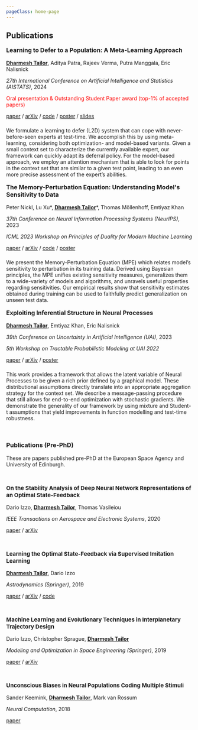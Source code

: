 ```yaml
---
pageClass: home-page
---
```


## Publications

<ProjectCard image="/images/l2d_meta.png">

  **<p style="font-size:16px; ">Learning to Defer to a Population: A Meta-Learning Approach</p>**

  **<u>Dharmesh Tailor</u>**, Aditya Patra, Rajeev Verma, Putra Manggala, Eric Nalisnick
  
  *<span style="font-size:14px">27th International Conference on Artificial Intelligence and Statistics (AISTATS)</span>*, <span style="font-size:14px">2024</span>
  
  <p style="color:red; font-size:14px">Oral presentation & Outstanding Student Paper award (top-1% of accepted papers)</p>
  
  [paper](https://proceedings.mlr.press/v238/tailor24a.html) / [arXiv](https://arxiv.org/abs/2403.02683) / [code](https://github.com/dvtailor/meta-l2d) / [poster](../docs/poster_aistats24.pdf) / [slides](../docs/slides_aistats24.pdf)
  
  <!-- <p>&nbsp;</p> -->
  
  <p style="font-size:14px; padding-top:0.5rem">We formulate a learning to defer (L2D) system that can cope with never-before-seen experts at test-time. We accomplish this by using meta-learning, considering both optimization- and model-based variants. Given a small context set to characterize the currently available expert, our framework can quickly adapt its deferral policy. For the model-based approach, we employ an attention mechanism that is able to look for points in the context set that are similar to a given test point, leading to an even more precise assessment of the expert’s abilities.</p>

</ProjectCard>

<ProjectCard image="/images/memory-perturbation.png">

  **<p style="font-size:16px; ">The Memory-Perturbation Equation: Understanding Model's Sensitivity to Data</p>**

  Peter Nickl, Lu Xu*, <u>**Dharmesh Tailor**</u>*, Thomas Möllenhoff, Emtiyaz Khan
  
  *<span style="font-size:14px">37th Conference on Neural Information Processing Systems (NeurIPS)</span>*, <span style="font-size:14px">2023</span>
  
  *<span style="font-size:14px">ICML 2023 Workshop on Principles of Duality for Modern Machine Learning</span>*
  
  [paper](https://papers.nips.cc/paper_files/paper/2023/hash/550ab405d0addd3de5b70e57b44878df-Abstract-Conference.html) / [arXiv](https://arxiv.org/abs/2310.19273) / [code](https://github.com/team-approx-bayes/memory-perturbation) / [poster](https://pnickl.github.io/docs/mpe_neurips23.pdf)
  
  <!-- <p>&nbsp;</p> -->
  
  <p style="font-size:14px; padding-top:0.5rem">We present the Memory-Perturbation Equation (MPE) which relates model’s sensitivity to perturbation in its training data. Derived using Bayesian principles, the MPE unifies existing sensitivity measures, generalizes them to a wide-variety of models and algorithms, and unravels useful properties regarding sensitivities. Our empirical results show that sensitivity estimates obtained during training can be used to faithfully predict generalization on unseen test data.</p>

</ProjectCard>

<ProjectCard image="/images/neural-process.png">

  **<p style="font-size:16px; ">Exploiting Inferential Structure in Neural Processes</p>**

  <u>**Dharmesh Tailor**</u>, Emtiyaz Khan, Eric Nalisnick
  
  *<span style="font-size:14px">39th Conference on Uncertainty in Artificial Intelligence (UAI)</span>*, <span style="font-size:14px">2023</span>
  
  *<span style="font-size:14px">5th Workshop on Tractable Probabilistic Modeling at UAI 2022</span>*
  
  [paper](https://proceedings.mlr.press/v216/tailor23a.html) / [arXiv](https://arxiv.org/abs/2306.15169) / [poster](../docs/poster_uai23.pdf)
  
  <!-- <p>&nbsp;</p> -->
  
  <p style="font-size:14px; padding-top:0.5rem">This work provides a framework that allows the latent variable of Neural Processes to be given a rich prior defined by a graphical model. These distributional assumptions directly translate into an appropriate aggregation strategy for the context set. We describe a message-passing procedure that still allows for end-to-end optimization with stochastic gradients. We demonstrate the generality of our framework by using mixture and Student-t assumptions that yield improvements in function modelling and test-time robustness.</p>

</ProjectCard>

<p>&nbsp;</p>

### Publications (Pre-PhD)

<!-- <p>&nbsp;</p> -->
These are papers published pre-PhD at the European Space Agency and University of Edinburgh.

<ProjectCard image="/images/stability.png" hideBorder=true>

  <p>&nbsp;</p>

  **<p style="font-size:15px; ">On the Stability Analysis of Deep Neural Network Representations of an Optimal State-Feedback</p>**

  Dario Izzo, <u>**Dharmesh Tailor**</u>, Thomas Vasileiou
  
  *<span style="font-size:14px">IEEE Transactions on Aerospace and Electronic Systems</span>*, <span style="font-size:14px">2020</span>
  
  [paper](https://ieeexplore.ieee.org/document/9149837) / [arXiv](https://arxiv.org/abs/1812.02532)

</ProjectCard>

<ProjectCard image="/images/imitation.png" hideBorder=true>

  <p>&nbsp;</p>

  **<p style="font-size:15px; ">Learning the Optimal State-Feedback via Supervised Imitation Learning</p>**

  <u>**Dharmesh Tailor**</u>, Dario Izzo
  
  *<span style="font-size:14px">Astrodynamics (Springer)</span>*, <span style="font-size:14px">2019</span>
  
  [paper](https://link.springer.com/article/10.1007/s42064-019-0054-0) / [arXiv](https://arxiv.org/abs/1901.02369) / [code](https://github.com/dvtailor/dnn-control)

</ProjectCard>

<ProjectCard image="/images/interplanetary.png" hideBorder=true>

  <p>&nbsp;</p>

  **<p style="font-size:15px; ">Machine Learning and Evolutionary Techniques in Interplanetary Trajectory Design</p>**

  Dario Izzo, Christopher Sprague, <u>**Dharmesh Tailor**</u>
  
  *<span style="font-size:14px">Modeling and Optimization in Space Engineering (Springer)</span>*, <span style="font-size:14px">2019</span>
  
  [paper](https://link.springer.com/chapter/10.1007/978-3-030-10501-3_8) / [arXiv](https://arxiv.org/abs/1802.00180)

</ProjectCard>

<ProjectCard image="/images/neural-populations.png" hideBorder=true>

  <p>&nbsp;</p>

  **<p style="font-size:15px; ">Unconscious Biases in Neural Populations Coding Multiple Stimuli</p>**

  Sander Keemink, <u>**Dharmesh Tailor**</u>, Mark van Rossum

  
  *<span style="font-size:14px">Neural Computation</span>*, <span style="font-size:14px">2018</span>
  
  [paper](https://www.mitpressjournals.org/doi/full/10.1162/neco_a_01130)

</ProjectCard>



<!-- Custom style for this page -->

<style lang="stylus">

.theme-container.home-page .page
  font-size 15px
  font-family "lucida grande", "lucida sans unicode", lucida, "Helvetica Neue", Helvetica, Arial, sans-serif;
  p
    margin 0 0 0.5rem
  p, ul, ol
    line-height normal
  a
    font-weight normal
  .theme-default-content:not(.custom) > h2
    margin-bottom 0.5rem
  .theme-default-content:not(.custom) > h2:first-child + p
    margin-top 0.5rem
  .theme-default-content:not(.custom) > h3
    padding-top 4rem

  /* Override */
  .md-card
    margin-top 0.5em
    .card-image
      padding 0.2rem
    .card-content p
      -webkit-margin-after 0.2em

@media (max-width: 419px)
  .theme-container.home-page .page
    p, ul, ol
      line-height 1.5

    .md-card
      .card-image
        img 
          width 100%
          max-width 400px

</style>
